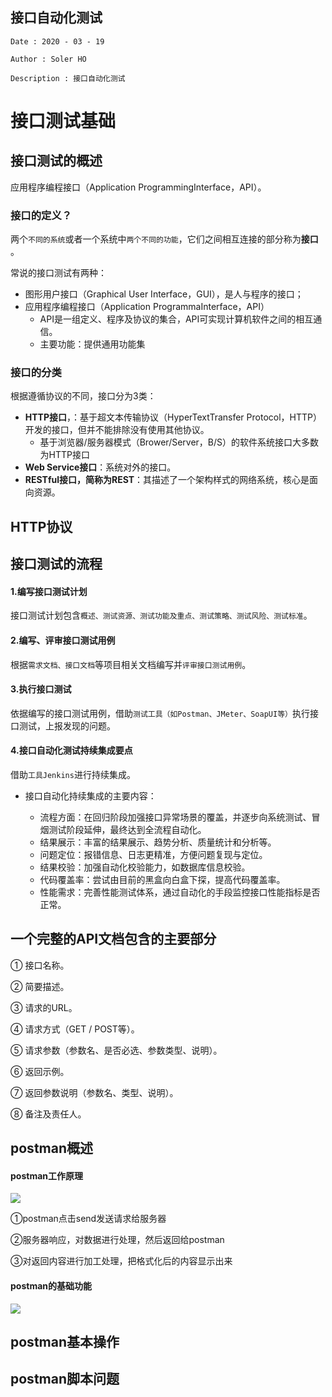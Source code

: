 ## 接口自动化测试

```
Date : 2020 - 03 - 19

Author : Soler HO
 
Description : 接口自动化测试
```
# 接口测试基础

## 接口测试的概述
应用程序编程接口（Application ProgrammingInterface，API）。

### 接口的定义？
两个`不同的系统`或者一个系统中`两个不同的功能`，它们之间相互连接的部分称为**接口** 。

常说的接口测试有两种：
- 图形用户接口（Graphical User Interface，GUI），是人与程序的接口；
- 应用程序编程接口（Application ProgrammaInterface，API）
	- API是一组定义、程序及协议的集合，API可实现计算机软件之间的相互通信。
	- 主要功能：提供通用功能集

### 接口的分类

根据遵循协议的不同，接口分为3类：
- **HTTP接口**，：基于超文本传输协议（HyperTextTransfer Protocol，HTTP）开发的接口，但并不能排除没有使用其他协议。
	- 基于浏览器/服务器模式（Brower/Server，B/S）的软件系统接口大多数为HTTP接口
- **Web Service接口**：系统对外的接口。
- **RESTful接口，简称为REST**：其描述了一个架构样式的网络系统，核心是面向资源。

## HTTP协议

## 接口测试的流程

#### 1.编写接口测试计划
接口测试计划包含`概述、测试资源、测试功能及重点、测试策略、测试风险、测试标准`。
#### 2.编写、评审接口测试用例
根据`需求文档、接口文档`等项目相关文档编写并`评审接口测试用例`。
#### 3.执行接口测试
依据编写的接口测试用例，借助`测试工具（如Postman、JMeter、SoapUI等）`执行接口测试，上报发现的问题。
#### 4.接口自动化测试持续集成要点
借助`工具Jenkins`进行持续集成。
- 接口自动化持续集成的主要内容：

	- 流程方面：在回归阶段加强接口异常场景的覆盖，并逐步向系统测试、冒烟测试阶段延伸，最终达到全流程自动化。
	- 结果展示：丰富的结果展示、趋势分析、质量统计和分析等。
	- 问题定位：报错信息、日志更精准，方便问题复现与定位。
	- 结果校验：加强自动化校验能力，如数据库信息校验。
	- 代码覆盖率：尝试由目前的黑盒向白盒下探，提高代码覆盖率。
	- 性能需求：完善性能测试体系，通过自动化的手段监控接口性能指标是否正常。

## 一个完整的API文档包含的主要部分
① 接口名称。

② 简要描述。

③ 请求的URL。

④ 请求方式（GET / POST等）。

⑤ 请求参数（参数名、是否必选、参数类型、说明）。

⑥ 返回示例。

⑦ 返回参数说明（参数名、类型、说明）。

⑧ 备注及责任人。

## postman概述

#### postman工作原理
![](https://github.com/SolerHo/Software-Testing/blob/master/API-AutoTesting/Images/postman%E5%B7%A5%E4%BD%9C%E5%8E%9F%E7%90%86.png)

①postman点击send发送请求给服务器

②服务器响应，对数据进行处理，然后返回给postman

③对返回内容进行加工处理，把格式化后的内容显示出来

#### postman的基础功能

![](https://github.com/SolerHo/Software-Testing/blob/master/API-AutoTesting/Images/postman%E7%9A%84%E5%9F%BA%E7%A1%80%E5%8A%9F%E8%83%BD.png)

## postman基本操作

## postman脚本问题
